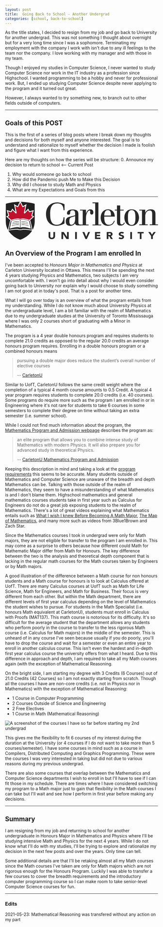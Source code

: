 ```yaml
---
layout: post
title:  Going Back to School - Another Undergrad
categories: [school, back-to-school]
---
```


As the title states, I decided to resign from my job and go back to
University for another undergrad. This was not something I thought 
about overnight but for a very long time since I was a sophomore. 
Terminating my employment with the company I work with isn't due to any ill 
feelings to the team nor the company. I love working with my manager 
and with those in my team. 

Though I enjoyed my studies in Computer Science, I never wanted to study 
Computer Science nor work in the IT industry as a profession since Highschool. 
I wanted programming to be a hobby and never for professional work. 
But, I ended up studying Computer Science despite never applying to the 
program and it turned out great.

However, I always wanted to try something new, to branch out to other fields 
outside of computers. 

---

## Goals of this POST
This is the first of a series of blog posts where I break down my thoughts and 
decisions for both myself and anyone interested. The goal is to 
understand and rationalize to myself whether the decision I made is foolish 
and figure what I want from this experience.

Here are my thoughts on how the series will be structure:
0. Announce my decision to return to school <-- Current Post
1. Why would someone go back to school
2. How did the Pandemic push Me to Make this Decision
3. Why did I choose to study Math and Physics
4. What are my Expectations and Goals from this

---

<svg class="c-culogo" viewBox="0 0 351 90" xmlns="http://www.w3.org/2000/svg"><g fill="none"><g fill="#fff"><path d="M65.348 61.022c.205-.54.399-1.086.578-1.637 1.45-4.3 2.17-8.873 2.13-13.667 0 0-.025-29.332-.124-39.652-.87-.25-1.744-.483-2.622-.7a49.886 49.886 0 0 0-2.665-.63C54.18 2.879 44.36 1.872 36.084 1.628l.02.04a51.55 51.55 0 0 0-2.588.02l.053-.107C24.15 1.536 12.716 3.118 3.563 5.55c-.835.193-1.475.368-1.864.516-.02 2.115-.038 5.034-.053 8.33-.07 14.385-.071 31.322-.071 31.322-.055 6.593 1.31 12.77 4.073 18.38.21.433.43.863.66 1.29.065.122.121.246.188.368l.003-.013c.316.575.646 1.148.998 1.714h-.001l.018.028a39.392 39.392 0 0 0 1.966 2.87c.37.481.745.951 1.124 1.41.28.342.568.672.856 1.004.09.103.177.21.266.311 5.318 6.026 11.725 10.45 18.803 13.59.269.132.532.264.803.395.02.01.244.086.567.195.638.263 1.433.496 2.149.72l.766.256c.855-.312 2.053-.617 2.933-.983l.57-.19c.546-.255 1.078-.51 1.604-.766a56.668 56.668 0 0 0 9.33-5.408l.155-.112c.246-.178.492-.355.737-.538 3.744-2.76 6.964-5.926 10.007-9.884 2.248-2.992 3.924-6.011 5.148-9.202z"></path><path d="M34.836 89.908l-1.647-.542c-.62-.193-1.263-.392-1.838-.626-.573-.193-.61-.208-.712-.259l-.799-.392c-7.582-3.363-14.09-8.069-19.291-13.963l-.274-.32c-.32-.37-.605-.697-.882-1.034-.391-.474-.777-.957-1.158-1.453-.37-.491-.729-.991-1.076-1.499l-.062.264-1.978-3.563c-.047-.085-.09-.173-.133-.26l-.062-.121c-.239-.446-.47-.896-.69-1.351C1.37 58.978-.056 52.553.002 45.703c0-.156.001-17.092.071-31.315.015-3.3.032-6.222.053-8.338l.01-1.081 1.008-.381c.45-.17 1.126-.36 2.065-.577C12.505 1.541 24.013 0 33.193 0l2.918.013-.018.035h.037c9.195.273 18.983 1.419 26.852 3.146 1.016.214 1.942.433 2.736.646a76.24 76.24 0 0 1 2.65.707l1.127.326.011 1.176c.098 10.21.123 39.373.124 39.665.04 4.928-.705 9.702-2.213 14.176a37.632 37.632 0 0 1-.598 1.694l-.06.157c-1.286 3.352-3.04 6.488-5.352 9.564-3.137 4.08-6.417 7.32-10.333 10.207-.21.157-.433.318-.655.479l-.265.19a58.471 58.471 0 0 1-9.574 5.55c-.505.246-1.045.503-1.598.761l-.164.066-.52.175c-.57.232-1.207.43-1.822.62-.4.124-.79.244-1.123.366zm-2.887-4.3c.087.032.247.085.45.153l.098.037c.456.19 1.049.373 1.62.55l.69.22c.236-.076.485-.153.738-.232.567-.176 1.154-.358 1.601-.543l.589-.201c.501-.235 1.001-.474 1.5-.716a55.414 55.414 0 0 0 9.1-5.272l.244-.176c.209-.15.416-.3.622-.455 3.683-2.714 6.763-5.757 9.704-9.583 2.123-2.826 3.738-5.71 4.926-8.805l1.5.482-1.47-.56c.213-.565.398-1.086.57-1.614 1.4-4.156 2.09-8.58 2.052-13.164 0-.294-.025-27.366-.114-38.461a103.2 103.2 0 0 0-1.44-.373 48.249 48.249 0 0 0-2.606-.615c-7.358-1.615-16.428-2.71-25.08-3.036h-1.164c-.31-.006-.62-.009-.93-.009l-.325.002c-.401.004-.825.014-1.259.027l-2.634.082.08-.161c-8.522.22-18.672 1.667-27.045 3.891-.274.063-.507.12-.705.171-.017 1.967-.03 4.432-.043 7.156-.069 14.217-.07 31.144-.07 31.314-.052 6.364 1.263 12.308 3.91 17.68.203.42.415.833.635 1.243.025.046.05.094.074.143l.11.197c.336.612.649 1.15.955 1.642l.056.093c.578.923 1.195 1.82 1.848 2.69.348.452.712.908 1.08 1.354.261.316.528.623.794.93l.296.347c4.898 5.549 11.042 9.987 18.26 13.19z"></path></g><g fill="#fff"><path d="M34.814 88.236l3.503-1.174c9.565-4.455 16.015-9.138 21.832-16.706 5.511-7.332 7.63-14.819 7.906-24.638 0-.001-.131-31.714-.189-39.442C64.475 4.329 44.075 1.577 34.81 1.66"></path><path d="M35.311 89.734l-.996-2.996 3.419-1.146c9.653-4.506 15.79-9.204 21.169-16.2 5.029-6.692 7.299-13.79 7.58-23.72-.002-.249-.122-29.232-.182-38.365-4.609-1.631-22.409-4.173-31.477-4.068L34.796.081c9.298-.084 30.055 2.645 33.852 4.823l.786.451.007.908c.056 7.453.189 39.312.189 39.454-.302 10.681-2.76 18.321-8.224 25.59-5.737 7.463-12.231 12.439-22.426 17.187l-.164.065z"></path></g><g fill="#fff"><path d="M34.81 1.66c-9.918.09-29.901 3.194-33.111 4.406-.123 15.086-.124 39.65-.124 39.65.238 9.377 2.4 17.317 7.905 24.64 5.822 7.578 12.76 12.34 21.852 16.708.083.04 3.482 1.172 3.482 1.172"></path><path d="M34.318 89.735c-3.49-1.164-3.551-1.192-3.66-1.244C20.4 83.563 13.696 78.429 8.234 71.32 2.877 64.193.264 56.074.002 45.756c0-.286.002-24.785.123-39.705l.009-1.084 1.01-.38C4.824 3.2 25.02.168 34.796.08l.028 3.158c-8.872.08-26.497 2.707-31.562 4.004-.112 14.98-.114 38.235-.114 38.474.247 9.718 2.588 17.036 7.587 23.687 5.188 6.753 11.34 11.455 21.208 16.203.369.13 2.22.748 3.366 1.13z"></path></g><path d="M56.808 45.993l-.837-.274-.182-.878-1.438-.563c-3.914-1.366-7.927-2.467-12.07-2.864-2.669-.256-5.37-.055-7.421 1.27-2.044-1.326-4.744-1.526-7.413-1.27-4.145.397-8.163 1.497-12.083 2.864l-1.439.563-.185.878-.839.274-4.687 19.653c2.643-.488 8.09-1.281 11.108-1.595 3.754-.421 6.952-.58 11.19-.437-.018.17-.068.313.038.483.491.472 1.48.427 2.271.498.822.032 1.187.045 1.996.051.807.006 1.176-.019 1.995-.051.79-.071 1.782-.026 2.275-.498.105-.17.057-.313.038-.483 4.24-.143 7.44.016 11.19.437 3.016.314 8.459 1.107 11.103 1.595zM34.294 60.786c-2.183-1.174-4.906-1.35-7.559-1.2-5.666.366-10.76 1.616-16.095 3.44l4.082-17.777c4.096-1.565 8.402-2.808 12.854-3.185 2.916-.18 5.425.19 6.869 1.23zm8.624-1.199c-2.65-.15-5.375.025-7.562 1.2l-.08-17.49c1.446-1.041 3.959-1.41 6.873-1.231 4.452.378 8.751 1.62 12.843 3.184L59 63.028c-5.326-1.826-10.415-3.076-16.081-3.44z" fill="#282828"></path><path d="M36.084 1.627l4.652 9.388.013.031c.019.04.08.167.247.458.155-.06.306-.12.456-.183.21-.118 7.793-4.449 7.793-4.449l-3.688 18.183 7.523-7.945 3.165 6.042c.104-.016.825-.138.825-.138l-.41.069 9.247-2.552-2.94 10.416s-.04.07-.056.089l.007.003-.038.12.028-.041s-.242.735-.352 1.063c-.044.135-.146.466-.174.55l4.735 2.452-9.837 8.752.107.51.81.267 4.932 21.046c3.349-6.04 4.984-12.794 4.925-20.042 0 0-.025-29.331-.123-39.652-9.418-2.717-21.777-4.14-31.847-4.437m-1.27 86.61c.871-.318 2.107-.63 2.992-1.006 8.633-3.601 16.324-9.04 22.343-16.875a40.259 40.259 0 0 0 1.983-2.898l-1.014-.187c-2.72-.502-8.156-1.284-10.988-1.58a75.53 75.53 0 0 0-1.099-.115c-.302-.03-.603-.06-.898-.087h-.012a68.004 68.004 0 0 0-7.842-.253l-.057.055c-.837.803-2.001.87-2.852.92l-.473.032-.481.02-1.613.035-2.047-.052-.494-.034c-.85-.05-2.015-.118-2.852-.923l-.054-.053a70.548 70.548 0 0 0-6.217.125l-.02.003c-.188.012-.374.024-.562.04l-.037.002-.55.044a1.82 1.82 0 0 0-.088.008c-.169.015-.337.028-.508.044l-.165.016-.446.042-.288.028-.338.036c-.212.022-.427.047-.646.069-2.825.295-8.263 1.078-10.979 1.579l-1.016.185c.618.995 1.28 1.962 1.984 2.899 6.02 7.833 13.71 13.273 22.342 16.875.885.376 2.122.687 2.992 1.005M1.699 6.066c-.1 10.32-.124 39.65-.124 39.65-.06 7.249 1.575 14.001 4.92 20.04l5.02-21.047.813-.265.094-.443-9.91-8.818 4.734-2.451-.196-.623-.266-.806a4238.67 4238.67 0 0 1-3.06-10.773l9.246 2.552-.4-.066c.08.014.717.119.817.137l3.165-6.044 7.52 7.943-3.688-18.179 7.796 4.448c.15.062.3.123.455.183a6.69 6.69 0 0 0 .244-.451l4.15-8.377.542-1.096C23.499 1.533 11.126 3.344 1.699 6.066z" fill="#222"></path><path d="M9.312 33.06c-.034.493-.494 1.052-.759 1.249l-2.538 1.314 8.228 7.32.551-.215.03-.01c4.736-1.652 8.698-2.588 12.467-2.948 3.1-.297 5.587.044 7.57 1.028 1.989-.984 4.477-1.325 7.577-1.028 3.768.36 7.725 1.297 12.454 2.948l.03.01.49.193 8.201-7.298-2.538-1.314c-.262-.197-.723-.756-.756-1.249-.01-.147-.027-.131-.041-.088l.007-.041c.048-.292 0-.231.264-1.019-.021.02.484-1.5.497-1.512l1.974-6.994-5.83 1.608c-.32.02-.614.132-.928.177-.548.078-.986.152-1.314-.21l-2.34-4.466-6.656 7.028-.528.526c-1.12.854-2.703-.066-2.01-2.496l2.998-14.78-4.084 2.331c-.55.23-1.024.42-1.78.657-.25.079-.5-.083-.668-.242-.29-.476-.78-1.293-.949-1.663l-4.115-8.31-4.12 8.31c-.166.371-.656 1.186-.947 1.663-.167.158-.418.32-.668.242a18.665 18.665 0 0 1-1.78-.657l-4.085-2.331 2.998 14.78c.691 2.43-.89 3.35-2.01 2.496l-.527-.526-6.655-7.028-2.34 4.466c-.33.362-.77.288-1.314.21-.314-.045-.608-.157-.927-.177L6.61 23.406 8.584 30.4c.013.013.52 1.533.496 1.512.263.788.216.727.263 1.019a.416.416 0 0 0 .006.033c-.012-.037-.029-.041-.037.096z" fill="#bf112b"></path><g fill="#282828"><path d="M32.05 47.638c-2.328-.991-5.03-.686-7.49-.259-2.906.506-4.256.873-7.456 1.948l.18-.8s4.03-1.575 9.473-2.214c0 0 3.128-.396 5.293.566v.759zm0 3.536c-2.328-.99-5.03-.686-7.49-.258-2.906.506-4.988.827-8.283 1.928l.18-.8s4.858-1.556 10.3-2.195c0 0 3.13-.396 5.294.566zm0 3.583c-2.328-.99-5.03-.686-7.49-.258-2.906.504-5.857 1.285-9.195 2.406l.18-.8s5.77-2.034 11.212-2.673c0 0 3.13-.397 5.294.565zm5.446-7.12c2.328-.99 5.03-.685 7.49-.258 2.905.506 4.255.873 7.455 1.948l-.18-.8s-4.03-1.575-9.472-2.214c0 0-3.129-.396-5.293.566zm0 3.537c2.328-.99 5.03-.686 7.49-.258 2.905.506 4.988.827 8.283 1.928l-.18-.8s-4.857-1.556-10.3-2.195c0 0-3.129-.396-5.293.566zm0 3.583c2.328-.99 5.03-.686 7.49-.258 2.905.504 5.858 1.285 9.193 2.406l-.178-.8s-5.77-2.034-11.213-2.673c0 0-3.129-.397-5.293.565v.76zM136.48 20.745h-2.176c-.28-10.626-4.571-15.537-14.513-15.537-14.296 0-16.256 12.357-16.256 24.427 0 10.188 1.162 24.498 15.021 24.498 10.087 0 15.4-6.912 15.674-17.2h2.178v14.309c-6.532 3.541-12.192 5.13-18.07 5.13-15.746 0-24.382-11.2-24.382-26.737 0-15.394 9.651-26.668 25.398-26.668 5.733 0 11.829 1.735 17.126 4.192v13.586zm16.47 13.875c2.975-.722 5.225-1.373 7.982-2.312v-3.035c0-4.987-.87-8.239-5.66-8.239-3.628 0-5.843 1.084-5.843 5.853 0 2.82-1.09 4.135-3.63 4.135-1.885 0-3.59-.882-3.59-3.051 0-6.937 7.04-8.744 12.845-8.744 11.102 0 13.28 4.553 13.28 10.551v18.356c0 5.493 1.669 5.566 5.732 5.566v1.807h-5.515c-4.064 0-6.894-.362-8.055-4.698-2.83 4.336-6.385 5.565-11.175 5.565-7.547 0-9.942-3.903-9.942-10.479 0-5.998 3.12-8.816 9.215-10.261zm.435 1.951c-4.353 1.3-5.732 2.89-5.732 9.25 0 4.41.798 8.311 4.717 8.311 6.313 0 8.562-7.949 8.562-12.863v-6.938z"></path><path d="M178.351 21.489h-6.263v-1.823h13.69v8.383h.147c1.528-4.229 4.66-9.258 10.195-9.258 4.297 0 6.627 2.77 6.627 6.998 0 2.917-1.165 4.885-3.787 4.885-1.966 0-3.64-1.46-3.64-3.719 0-1.02.363-2.769.363-3.716 0-1.02-.729-1.823-1.821-1.823-3.787 0-8.084 8.31-8.084 16.182v15.964h6.045v1.823h-19.632v-1.823h6.16V21.49z"></path><path d="M200.77 2.967h13.57v50.585h6.21v1.833h-19.78v-1.833h6.208V4.8h-6.209zM227.8 35.29v.587c0 10.248 1.374 18.228 10.7 18.228 6.577 0 9.903-4.099 11.782-9.37l1.59.586c-3.108 8.491-8.025 11.053-15.975 11.053-10.843 0-16.337-8.492-16.337-18.814 0-9.883 6.29-18.814 16.843-18.814 9.253 0 15.542 6.735 15.542 16.544H227.8zm15.47-2.268c0-5.271-.29-12.445-7.662-12.445-6.218 0-7.808 7.907-7.808 12.445zm8.762-13.397h4.987V9.89h7.373v9.735h8.023v1.83h-8.023v25.477c0 4.32.866 6.369 3.832 6.369 2.746 0 3.903-2.05 5.06-4.393l1.661.732-.65 1.317c-1.446 2.636-3.904 4.98-9.107 4.98-7.518 0-8.169-4.32-8.169-9.005V21.456h-4.987z"></path><path d="M290.77 18.791c12.843 0 16.812 11.406 16.812 18.792 0 7.384-3.968 18.79-16.812 18.79-12.843 0-16.814-11.406-16.814-18.79 0-7.386 3.97-18.792 16.814-18.792zm0 35.755c8.514 0 8.586-9.286 8.586-16.963 0-7.678-.072-16.963-8.586-16.963-8.515 0-8.587 9.285-8.587 16.963 0 7.677.072 16.963 8.587 16.963zM314.474 53.27V21.467h-6.261v-1.808H321.9v6.794h.146c2.257-4.915 6.626-7.662 12.596-7.662 7.137 0 10.704 2.964 10.704 10.191V53.27h5.752v1.807h-18.931v-1.807h5.752V29.345c0-3.975-.73-7.951-5.825-7.951-6.77 0-10.193 6.36-10.193 13.083V53.27h5.751v1.807h-19.44V53.27zM114.71 80.514c0 3.741-2.533 6.519-7.397 6.519-4.89 0-7.422-2.778-7.422-6.519V70.77h3.872v9.61c0 1.948 1.49 3.427 3.55 3.427 2.035 0 3.525-1.479 3.525-3.427v-9.61h3.872zm14.742-9.744h5.263l7.471 11.021h.05v-11.02h3.873v15.86h-5.065l-7.67-11.291h-.05v11.29h-3.872zm31.472 0h3.872v15.86h-3.872zm16.703 0h4.419l4.344 10.394h.049l4.419-10.394h4.146l-7.25 15.86h-3.102zm28.914 0h11.94v3.226h-8.067v2.957h7.62v3.226h-7.62v3.226h8.514v3.225h-12.388V70.77zm26.904 0h6.801c3.6 0 6.628 1.12 6.628 4.817 0 2.217-1.316 3.942-3.8 4.345l4.47 6.698H242.9l-3.675-6.34h-1.91v6.34h-3.872zm3.872 6.563h2.283c1.415 0 3.253-.044 3.253-1.77 0-1.588-1.59-1.835-3.004-1.835h-2.532zm33.186-2.687c-.621-.717-1.861-1.053-2.805-1.053-1.092 0-2.607.448-2.607 1.636 0 2.889 8.092 1.03 8.092 6.586 0 3.54-3.152 5.218-6.776 5.218-2.259 0-4.245-.604-5.908-1.993l2.755-2.733c.795.942 2.085 1.501 3.375 1.501 1.267 0 2.681-.537 2.681-1.658 0-2.91-8.24-1.344-8.24-6.63 0-3.383 3.25-5.151 6.701-5.151 1.986 0 3.897.47 5.386 1.657zm17.051-3.876h3.873v15.86h-3.873zm21.841 3.092h-5.015v-3.09h13.901v3.09h-5.014V86.63h-3.872zm26.086 6.004l-6.603-9.096h4.816l3.725 5.936 3.946-5.936h4.593l-6.604 9.096v6.764h-3.873v-6.764z"></path></g></g></svg>

## An Overview of the Program I am enrolled In

I've been accepted to *Honours Major in Mathematics and Physics* at 
Carleton University located in Ottawa. This means I'll be spending the next 
4 years studying Physics and Mathematics, two subjects I am very uncomfortable 
with. I won't go into detail about why I would even consider going back to 
University nor explain why I would choose to study something I am not good at 
in today's post. That is a post for another time.

What I will go over today is an overview of what the program entails from my 
understanding. While I do not know much about University Physics at the 
undergraduate level, I am a bit familiar with the realm of Mathematics due to 
my undergraduate studies at the University of Toronto Mississauga where I was 
only 2 courses short of graduating with a Minor in Mathematics. 

The program is a 4 year double honours program and requires students to 
complete 21.0 credits as opposed to the regular 20.0 credits an average 
honours program requires. Enrolling in a double honours program or a combined 
honours means 

> pursuing a double major does reduce the student’s overall number of elective courses
>
> -- [CarletonU](https://admissions.carleton.ca/programs-of-study/how-to-choose-a-major/enhance-your-major/)

Similar to UofT, CarletonU follows the same credit weight where the 
completion of a typical 4 month course amounts to 0.5 Credit. A typical 4 year 
program requires students to complete 20.0 credits (i.e. 40 courses). Some 
programs do require more such as the program I am enrolled in or in Engineering 
where it's not rare for students to take 6 courses in some semesters to complete 
their degree on time without taking an extra semester (i.e. summer school).

While I could not find much information about the program, the 
[Mathematics Program and Admission webpage](https://carleton.ca/math/undergrad-programs-admission/#degree) 
describes the program as:

> an elite program that allows you to combine intense study of Mathematics with modern Physics. It will also prepare you for advanced study in theoretical Physics.
>
> -- [CarletonU Mathematics Program and Admission](https://carleton.ca/math/undergrad-programs-admission/#degree)

Keeping this description in mind and taking a look at the 
[program requirements](https://calendar.carleton.ca/undergrad/undergradprograms/physics/#Mathematics_and_Physics__BSc_Double_Honours) 
this seems to be accurate. Many students outside of Mathematics and 
Computer Science are unaware of the breadth and depth Mathematics can be. 
Talking with those outside of the realm of Mathematics, they seem to have a 
misunderstanding of what Mathematics is and I don't blame them. Highschool 
mathematics and general mathematics courses students take in first year 
such as Calculus for Engineers do not do a great job exposing students to the 
realm of Mathematics. There's a lot of great videos explaining what 
Mathematics entails such as [What I wish I knew Before Becoming A Math Major](https://www.youtube.com/watch?v=wk28BSaLszo), 
[The Map of Mathematics](https://www.youtube.com/watch?v=OmJ-4B-mS-Y), and many more 
such as videos from 3Blue1Brown and Zach Star.

Since the Mathematics courses I took in undergrad were only for Math majors, 
they are not eligible for transfer to the program I am enrolled in. This may 
come as a surprise to others because how different could Math for Mathematic 
Major differ from Math for Honours. The key difference between the two is the 
analysis and theoretical depth component that is lacking in the regular math 
courses for the Math courses taken by Engineers or by Math majors. 

A good illustration of the difference between a Math course for non honours 
students and a Math course for honours is to look at Calculus offered at UofT. 
There are many Calculus courses at UofT such as Math for Life Science, Math 
for Engineers, and Math for Business. Their focus is very different from each 
other. But within the Math department, there are different levels of first year 
calculus depending on the level of Mathematics the student wishes to pursue. 
For students in the Math Specialist (i.e. honours Math equivalent at CarletonU), 
students must enroll in Calculus with Proofs (MAT137). This math course is 
notorious for its difficulty. It's so difficult for the average student 
that the department allows any students who perform poorly in the course to 
transfer to the less rigorous Math course (i.e. Calculus for Math majors) 
in the middle of the semester. This is unheard of in any course I've 
seen because usually if you do poorly, you'll have to drop the course and wait 
for a semester or even an entire year to enroll in another calculus course. 
This isn't even the hardest and in-depth first year
calculus course the university offers from what I heard.
Due to this difference in approach and depth, I am required to take all my 
Math courses again (with the exception of Mathematical Reasoning. 

On the bright side, I am starting my degree with 3 Credits (6 Courses) out 
of 21.0 Credits (42 Courses) so I am not exactly starting from scratch. 
Though all the courses I have are non-core credits (i.e. not in Physics nor 
in Mathematics) with the exception of Mathematical Reasoning: 
* 1 Course in Computer Programming
* 2 Courses Outside of Science and Engineering
* 2 Free Electives
* 1 Course in Math (Mathematical Reasoning)

![A screenshot of the courses I have so far before starting my 2nd undergrad](../assets/personal/carleton-transfer-electives.png)

This gives me the flexibility to fit 6 courses of my interest during the
duration at the University (or 4 courses if I do not want to take more than 
5 courses/semester). 
I have some courses in mind such as a course in 
Compilers, Distributed Computing and Graphics Programming. These were the 
courses I was very interested in taking but did not due to various reasons 
during my previous undergrad.

There are also some courses that overlap between the Mathematics and Computer 
Science departments I wish to enroll in but I'll have to see if I can fit 
those in my schedule. There are times where I have considered switching my 
program to a Math major just to gain that flexibility in the Math courses I 
can take but I'll wait and see how I perform in first year before making 
any decisions.

---

## Summary

I am resigning from my job and returning to school for another undergraduate 
in Honours Major in Mathematics and Physics where I'll be studying intensive 
Math and Physics for the next 4 years. While I do not know what I'll do 
with my studies, I'll be trying to explore and rationalize my decision in 
the next few posts and over the years. Only time can tell.

Some additional details are that I'll be retaking almost
all my Math courses since 
the Math courses I've taken are only for Math majors which are not rigorous 
enough for the Honours Program. Luckily I was able to transfer a few 
courses to cover the breadth requirements and the introductory computer 
programming course so I can make room to take senior-level Computer 
Science courses for fun.

---

### Edits
2021-05-23: Mathematical Reasoning was transfered without any action on my part



